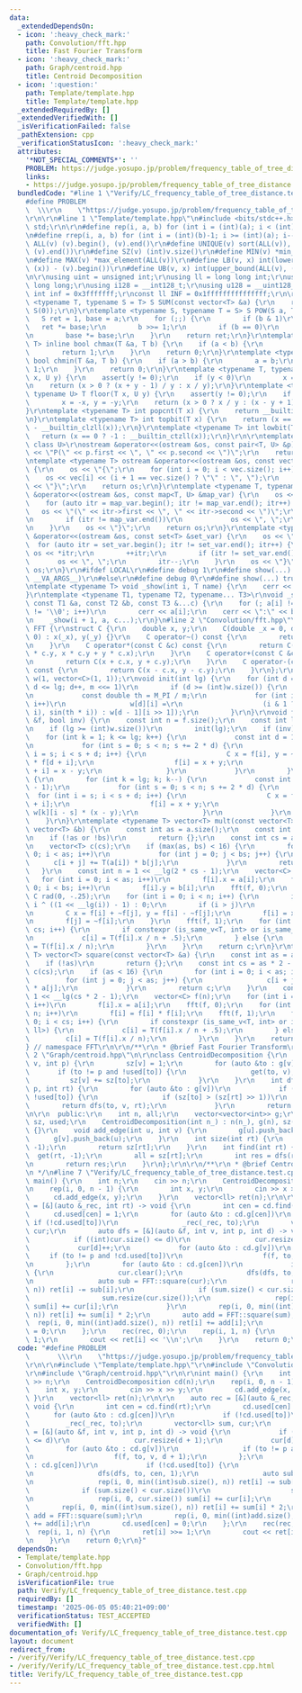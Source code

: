 ```yaml
---
data:
  _extendedDependsOn:
  - icon: ':heavy_check_mark:'
    path: Convolution/fft.hpp
    title: Fast Fourier Transform
  - icon: ':heavy_check_mark:'
    path: Graph/centroid.hpp
    title: Centroid Decomposition
  - icon: ':question:'
    path: Template/template.hpp
    title: Template/template.hpp
  _extendedRequiredBy: []
  _extendedVerifiedWith: []
  _isVerificationFailed: false
  _pathExtension: cpp
  _verificationStatusIcon: ':heavy_check_mark:'
  attributes:
    '*NOT_SPECIAL_COMMENTS*': ''
    PROBLEM: https://judge.yosupo.jp/problem/frequency_table_of_tree_distance
    links:
    - https://judge.yosupo.jp/problem/frequency_table_of_tree_distance
  bundledCode: "#line 1 \"Verify/LC_frequency_table_of_tree_distance.test.cpp\"\n\
    #define PROBLEM                                                              \
    \  \\\r\n    \"https://judge.yosupo.jp/problem/frequency_table_of_tree_distance\"\
    \r\n\r\n#line 1 \"Template/template.hpp\"\n#include <bits/stdc++.h>\r\nusing namespace\
    \ std;\r\n\r\n#define rep(i, a, b) for (int i = (int)(a); i < (int)(b); i++)\r\
    \n#define rrep(i, a, b) for (int i = (int)(b)-1; i >= (int)(a); i--)\r\n#define\
    \ ALL(v) (v).begin(), (v).end()\r\n#define UNIQUE(v) sort(ALL(v)), (v).erase(unique(ALL(v)),\
    \ (v).end())\r\n#define SZ(v) (int)v.size()\r\n#define MIN(v) *min_element(ALL(v))\r\
    \n#define MAX(v) *max_element(ALL(v))\r\n#define LB(v, x) int(lower_bound(ALL(v),\
    \ (x)) - (v).begin())\r\n#define UB(v, x) int(upper_bound(ALL(v), (x)) - (v).begin())\r\
    \n\r\nusing uint = unsigned int;\r\nusing ll = long long int;\r\nusing ull = unsigned\
    \ long long;\r\nusing i128 = __int128_t;\r\nusing u128 = __uint128_t;\r\nconst\
    \ int inf = 0x3fffffff;\r\nconst ll INF = 0x1fffffffffffffff;\r\n\r\ntemplate\
    \ <typename T, typename S = T> S SUM(const vector<T> &a) {\r\n    return accumulate(ALL(a),\
    \ S(0));\r\n}\r\ntemplate <typename S, typename T = S> S POW(S a, T b) {\r\n \
    \   S ret = 1, base = a;\r\n    for (;;) {\r\n        if (b & 1)\r\n         \
    \   ret *= base;\r\n        b >>= 1;\r\n        if (b == 0)\r\n            break;\r\
    \n        base *= base;\r\n    }\r\n    return ret;\r\n}\r\ntemplate <typename\
    \ T> inline bool chmax(T &a, T b) {\r\n    if (a < b) {\r\n        a = b;\r\n\
    \        return 1;\r\n    }\r\n    return 0;\r\n}\r\ntemplate <typename T> inline\
    \ bool chmin(T &a, T b) {\r\n    if (a > b) {\r\n        a = b;\r\n        return\
    \ 1;\r\n    }\r\n    return 0;\r\n}\r\ntemplate <typename T, typename U> T ceil(T\
    \ x, U y) {\r\n    assert(y != 0);\r\n    if (y < 0)\r\n        x = -x, y = -y;\r\
    \n    return (x > 0 ? (x + y - 1) / y : x / y);\r\n}\r\ntemplate <typename T,\
    \ typename U> T floor(T x, U y) {\r\n    assert(y != 0);\r\n    if (y < 0)\r\n\
    \        x = -x, y = -y;\r\n    return (x > 0 ? x / y : (x - y + 1) / y);\r\n\
    }\r\ntemplate <typename T> int popcnt(T x) {\r\n    return __builtin_popcountll(x);\r\
    \n}\r\ntemplate <typename T> int topbit(T x) {\r\n    return (x == 0 ? -1 : 63\
    \ - __builtin_clzll(x));\r\n}\r\ntemplate <typename T> int lowbit(T x) {\r\n \
    \   return (x == 0 ? -1 : __builtin_ctzll(x));\r\n}\r\n\r\ntemplate <class T,\
    \ class U>\r\nostream &operator<<(ostream &os, const pair<T, U> &p) {\r\n    os\
    \ << \"P(\" << p.first << \", \" << p.second << \")\";\r\n    return os;\r\n}\r\
    \ntemplate <typename T> ostream &operator<<(ostream &os, const vector<T> &vec)\
    \ {\r\n    os << \"{\";\r\n    for (int i = 0; i < vec.size(); i++) {\r\n    \
    \    os << vec[i] << (i + 1 == vec.size() ? \"\" : \", \");\r\n    }\r\n    os\
    \ << \"}\";\r\n    return os;\r\n}\r\ntemplate <typename T, typename U>\r\nostream\
    \ &operator<<(ostream &os, const map<T, U> &map_var) {\r\n    os << \"{\";\r\n\
    \    for (auto itr = map_var.begin(); itr != map_var.end(); itr++) {\r\n     \
    \   os << \"(\" << itr->first << \", \" << itr->second << \")\";\r\n        itr++;\r\
    \n        if (itr != map_var.end())\r\n            os << \", \";\r\n        itr--;\r\
    \n    }\r\n    os << \"}\";\r\n    return os;\r\n}\r\ntemplate <typename T> ostream\
    \ &operator<<(ostream &os, const set<T> &set_var) {\r\n    os << \"{\";\r\n  \
    \  for (auto itr = set_var.begin(); itr != set_var.end(); itr++) {\r\n       \
    \ os << *itr;\r\n        ++itr;\r\n        if (itr != set_var.end())\r\n     \
    \       os << \", \";\r\n        itr--;\r\n    }\r\n    os << \"}\";\r\n    return\
    \ os;\r\n}\r\n#ifdef LOCAL\r\n#define debug 1\r\n#define show(...) _show(0, #__VA_ARGS__,\
    \ __VA_ARGS__)\r\n#else\r\n#define debug 0\r\n#define show(...) true\r\n#endif\r\
    \ntemplate <typename T> void _show(int i, T name) {\r\n    cerr << '\\n';\r\n\
    }\r\ntemplate <typename T1, typename T2, typename... T3>\r\nvoid _show(int i,\
    \ const T1 &a, const T2 &b, const T3 &...c) {\r\n    for (; a[i] != ',' && a[i]\
    \ != '\\0'; i++)\r\n        cerr << a[i];\r\n    cerr << \":\" << b << \" \";\r\
    \n    _show(i + 1, a, c...);\r\n}\n#line 2 \"Convolution/fft.hpp\"\n\r\nnamespace\
    \ FFT {\r\nstruct C {\r\n    double x, y;\r\n    C(double _x = 0, double _y =\
    \ 0) : x(_x), y(_y) {}\r\n    C operator~() const {\r\n        return C(x, -y);\r\
    \n    }\r\n    C operator*(const C &c) const {\r\n        return C(x * c.x - y\
    \ * c.y, x * c.y + y * c.x);\r\n    }\r\n    C operator+(const C &c) const {\r\
    \n        return C(x + c.x, y + c.y);\r\n    }\r\n    C operator-(const C &c)\
    \ const {\r\n        return C(x - c.x, y - c.y);\r\n    }\r\n};\r\nvector<vector<C>>\
    \ w(1, vector<C>(1, 1));\r\nvoid init(int lg) {\r\n    for (int d = 1, m = 1;\
    \ d <= lg; d++, m <<= 1)\r\n        if (d >= (int)w.size()) {\r\n            w.emplace_back(m);\r\
    \n            const double th = M_PI / m;\r\n            for (int i = 0; i < m;\
    \ i++)\r\n                w[d][i] =\r\n                    (i & 1 ? C(cos(th *\
    \ i), sin(th * i)) : w[d - 1][i >> 1]);\r\n        }\r\n}\r\nvoid fft(vector<C>\
    \ &f, bool inv) {\r\n    const int n = f.size();\r\n    const int lg = __lg(n);\r\
    \n    if (lg >= (int)w.size())\r\n        init(lg);\r\n    if (inv) {\r\n    \
    \    for (int k = 1; k <= lg; k++) {\r\n            const int d = 1 << (k - 1);\r\
    \n            for (int s = 0; s < n; s += 2 * d) {\r\n                for (int\
    \ i = s; i < s + d; i++) {\r\n                    C x = f[i], y = ~w[k][i - s]\
    \ * f[d + i];\r\n                    f[i] = x + y;\r\n                    f[d\
    \ + i] = x - y;\r\n                }\r\n            }\r\n        }\r\n    } else\
    \ {\r\n        for (int k = lg; k; k--) {\r\n            const int d = 1 << (k\
    \ - 1);\r\n            for (int s = 0; s < n; s += 2 * d) {\r\n              \
    \  for (int i = s; i < s + d; i++) {\r\n                    C x = f[i], y = f[d\
    \ + i];\r\n                    f[i] = x + y;\r\n                    f[d + i] =\
    \ w[k][i - s] * (x - y);\r\n                }\r\n            }\r\n        }\r\n\
    \    }\r\n}\r\ntemplate <typename T> vector<T> mult(const vector<T> &a, const\
    \ vector<T> &b) {\r\n    const int as = a.size();\r\n    const int bs = b.size();\r\
    \n    if (!as or !bs)\r\n        return {};\r\n    const int cs = as + bs - 1;\r\
    \n    vector<T> c(cs);\r\n    if (max(as, bs) < 16) {\r\n        for (int i =\
    \ 0; i < as; i++)\r\n            for (int j = 0; j < bs; j++) {\r\n          \
    \      c[i + j] += T(a[i]) * b[j];\r\n            }\r\n        return c;\r\n \
    \   }\r\n    const int n = 1 << __lg(2 * cs - 1);\r\n    vector<C> f(n);\r\n \
    \   for (int i = 0; i < as; i++)\r\n        f[i].x = a[i];\r\n    for (int i =\
    \ 0; i < bs; i++)\r\n        f[i].y = b[i];\r\n    fft(f, 0);\r\n    static const\
    \ C rad(0, -.25);\r\n    for (int i = 0; i < n; i++) {\r\n        int j = i ?\
    \ i ^ ((1 << __lg(i)) - 1) : 0;\r\n        if (i > j)\r\n            continue;\r\
    \n        C x = f[i] + ~f[j], y = f[i] - ~f[j];\r\n        f[i] = x * y * rad;\r\
    \n        f[j] = ~f[i];\r\n    }\r\n    fft(f, 1);\r\n    for (int i = 0; i <\
    \ cs; i++) {\r\n        if constexpr (is_same_v<T, int> or is_same_v<T, ll>) {\r\
    \n            c[i] = T(f[i].x / n + .5);\r\n        } else {\r\n            c[i]\
    \ = T(f[i].x / n);\r\n        }\r\n    }\r\n    return c;\r\n}\r\ntemplate <typename\
    \ T> vector<T> square(const vector<T> &a) {\r\n    const int as = a.size();\r\n\
    \    if (!as)\r\n        return {};\r\n    const int cs = as * 2 - 1;\r\n    vector<T>\
    \ c(cs);\r\n    if (as < 16) {\r\n        for (int i = 0; i < as; i++)\r\n   \
    \         for (int j = 0; j < as; j++) {\r\n                c[i + j] += (int)a[i]\
    \ * a[j];\r\n            }\r\n        return c;\r\n    }\r\n    const int n =\
    \ 1 << __lg(cs * 2 - 1);\r\n    vector<C> f(n);\r\n    for (int i = 0; i < as;\
    \ i++)\r\n        f[i].x = a[i];\r\n    fft(f, 0);\r\n    for (int i = 0; i <\
    \ n; i++)\r\n        f[i] = f[i] * f[i];\r\n    fft(f, 1);\r\n    for (int i =\
    \ 0; i < cs; i++) {\r\n        if constexpr (is_same_v<T, int> or is_same_v<T,\
    \ ll>) {\r\n            c[i] = T(f[i].x / n + .5);\r\n        } else {\r\n   \
    \         c[i] = T(f[i].x / n);\r\n        }\r\n    }\r\n    return c;\r\n}\r\n\
    } // namespace FFT\r\n\r\n/**\r\n * @brief Fast Fourier Transform\r\n */\n#line\
    \ 2 \"Graph/centroid.hpp\"\n\r\nclass CentroidDecomposition {\r\n    void get(int\
    \ v, int p) {\r\n        sz[v] = 1;\r\n        for (auto &to : g[v])\r\n     \
    \       if (to != p and !used[to]) {\r\n                get(to, v);\r\n      \
    \          sz[v] += sz[to];\r\n            }\r\n    }\r\n    int dfs(int v, int\
    \ p, int rt) {\r\n        for (auto &to : g[v])\r\n            if (to != p and\
    \ !used[to]) {\r\n                if (sz[to] > (sz[rt] >> 1))\r\n            \
    \        return dfs(to, v, rt);\r\n            }\r\n        return v;\r\n    }\r\
    \n\r\n  public:\r\n    int n, all;\r\n    vector<vector<int>> g;\r\n    vector<int>\
    \ sz, used;\r\n    CentroidDecomposition(int n_) : n(n_), g(n), sz(n), used(n)\
    \ {}\r\n    void add_edge(int u, int v) {\r\n        g[u].push_back(v);\r\n  \
    \      g[v].push_back(u);\r\n    }\r\n    int size(int rt) {\r\n        get(rt,\
    \ -1);\r\n        return sz[rt];\r\n    }\r\n    int find(int rt) {\r\n      \
    \  get(rt, -1);\r\n        all = sz[rt];\r\n        int res = dfs(rt, -1, rt);\r\
    \n        return res;\r\n    }\r\n};\r\n\r\n/**\r\n * @brief Centroid Decomposition\r\
    \n */\n#line 7 \"Verify/LC_frequency_table_of_tree_distance.test.cpp\"\n\r\nint\
    \ main() {\r\n    int n;\r\n    cin >> n;\r\n    CentroidDecomposition cd(n);\r\
    \n    rep(i, 0, n - 1) {\r\n        int x, y;\r\n        cin >> x >> y;\r\n  \
    \      cd.add_edge(x, y);\r\n    }\r\n    vector<ll> ret(n);\r\n\r\n    auto rec\
    \ = [&](auto &_rec, int rt) -> void {\r\n        int cen = cd.find(rt);\r\n  \
    \      cd.used[cen] = 1;\r\n        for (auto &to : cd.g[cen])\r\n           \
    \ if (!cd.used[to])\r\n                _rec(_rec, to);\r\n        vector<ll> sum,\
    \ cur;\r\n        auto dfs = [&](auto &f, int v, int p, int d) -> void {\r\n \
    \           if ((int)cur.size() <= d)\r\n                cur.resize(d + 1);\r\n\
    \            cur[d]++;\r\n            for (auto &to : cd.g[v])\r\n           \
    \     if (to != p and !cd.used[to])\r\n                    f(f, to, v, d + 1);\r\
    \n        };\r\n        for (auto &to : cd.g[cen])\r\n            if (!cd.used[to])\
    \ {\r\n                cur.clear();\r\n                dfs(dfs, to, cen, 1);\r\
    \n                auto sub = FFT::square(cur);\r\n                rep(i, 0, min((int)sub.size(),\
    \ n)) ret[i] -= sub[i];\r\n                if (sum.size() < cur.size())\r\n  \
    \                  sum.resize(cur.size());\r\n                rep(i, 0, cur.size())\
    \ sum[i] += cur[i];\r\n            }\r\n        rep(i, 0, min((int)sum.size(),\
    \ n)) ret[i] += sum[i] * 2;\r\n        auto add = FFT::square(sum);\r\n      \
    \  rep(i, 0, min((int)add.size(), n)) ret[i] += add[i];\r\n        cd.used[cen]\
    \ = 0;\r\n    };\r\n    rec(rec, 0);\r\n    rep(i, 1, n) {\r\n        ret[i] >>=\
    \ 1;\r\n        cout << ret[i] << '\\n';\r\n    }\r\n    return 0;\r\n}\n"
  code: "#define PROBLEM                                                         \
    \       \\\r\n    \"https://judge.yosupo.jp/problem/frequency_table_of_tree_distance\"\
    \r\n\r\n#include \"Template/template.hpp\"\r\n#include \"Convolution/fft.hpp\"\
    \r\n#include \"Graph/centroid.hpp\"\r\n\r\nint main() {\r\n    int n;\r\n    cin\
    \ >> n;\r\n    CentroidDecomposition cd(n);\r\n    rep(i, 0, n - 1) {\r\n    \
    \    int x, y;\r\n        cin >> x >> y;\r\n        cd.add_edge(x, y);\r\n   \
    \ }\r\n    vector<ll> ret(n);\r\n\r\n    auto rec = [&](auto &_rec, int rt) ->\
    \ void {\r\n        int cen = cd.find(rt);\r\n        cd.used[cen] = 1;\r\n  \
    \      for (auto &to : cd.g[cen])\r\n            if (!cd.used[to])\r\n       \
    \         _rec(_rec, to);\r\n        vector<ll> sum, cur;\r\n        auto dfs\
    \ = [&](auto &f, int v, int p, int d) -> void {\r\n            if ((int)cur.size()\
    \ <= d)\r\n                cur.resize(d + 1);\r\n            cur[d]++;\r\n   \
    \         for (auto &to : cd.g[v])\r\n                if (to != p and !cd.used[to])\r\
    \n                    f(f, to, v, d + 1);\r\n        };\r\n        for (auto &to\
    \ : cd.g[cen])\r\n            if (!cd.used[to]) {\r\n                cur.clear();\r\
    \n                dfs(dfs, to, cen, 1);\r\n                auto sub = FFT::square(cur);\r\
    \n                rep(i, 0, min((int)sub.size(), n)) ret[i] -= sub[i];\r\n   \
    \             if (sum.size() < cur.size())\r\n                    sum.resize(cur.size());\r\
    \n                rep(i, 0, cur.size()) sum[i] += cur[i];\r\n            }\r\n\
    \        rep(i, 0, min((int)sum.size(), n)) ret[i] += sum[i] * 2;\r\n        auto\
    \ add = FFT::square(sum);\r\n        rep(i, 0, min((int)add.size(), n)) ret[i]\
    \ += add[i];\r\n        cd.used[cen] = 0;\r\n    };\r\n    rec(rec, 0);\r\n  \
    \  rep(i, 1, n) {\r\n        ret[i] >>= 1;\r\n        cout << ret[i] << '\\n';\r\
    \n    }\r\n    return 0;\r\n}"
  dependsOn:
  - Template/template.hpp
  - Convolution/fft.hpp
  - Graph/centroid.hpp
  isVerificationFile: true
  path: Verify/LC_frequency_table_of_tree_distance.test.cpp
  requiredBy: []
  timestamp: '2025-06-05 05:40:21+09:00'
  verificationStatus: TEST_ACCEPTED
  verifiedWith: []
documentation_of: Verify/LC_frequency_table_of_tree_distance.test.cpp
layout: document
redirect_from:
- /verify/Verify/LC_frequency_table_of_tree_distance.test.cpp
- /verify/Verify/LC_frequency_table_of_tree_distance.test.cpp.html
title: Verify/LC_frequency_table_of_tree_distance.test.cpp
---
```

